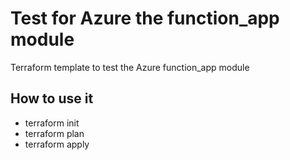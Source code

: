 # Test for Azure the function_app module

Terraform template to test the Azure function_app module


## How to use it
- terraform init
- terraform plan
- terraform apply
